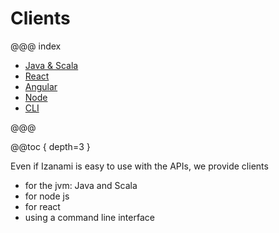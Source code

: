 # Clients

@@@ index

 * [Java & Scala](jvm.md)
 * [React](react.md)
 * [Angular](angular.md)
 * [Node](node.md)
 * [CLI](cli.md)

@@@ 

@@toc { depth=3 }

Even if Izanami is easy to use with the APIs, we provide clients 

* for the jvm: Java and Scala 
* for node js 
* for react 
* using a command line interface 

 


